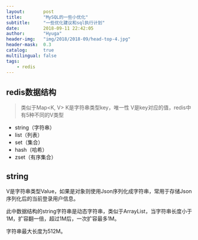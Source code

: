 ```yaml
---
layout:       post
title:        "MySQL的一些小优化"
subtitle:     "一些优化建议和sql执行计划"
date:         2018-09-11 22:42:05
author:       "Hyuga"
header-img:   "img/2018/2018-09/head-top-4.jpg"
header-mask:  0.3
catalog:      true
multilingual: false
tags:
    - redis
---
```




## redis数据结构
> 类似于Map<K, V>
> K是字符串类型key，唯一性
> V是key对应的值，redis中有5种不同的V类型

- string（字符串）
- list（列表）
- set（集合）
- hash（哈希）
- zset（有序集合）



## string
V是字符串类型Value，如果是对象则使用Json序列化成字符串，常用于存储Json序列化后的当前登录用户信息。

此中数据结构的string字符串是动态字符串，类似于ArrayList，当字符串长度小于1M，扩容翻一倍，超过1M后，一次扩容最多1M。

字符串最大长度为512M。

##